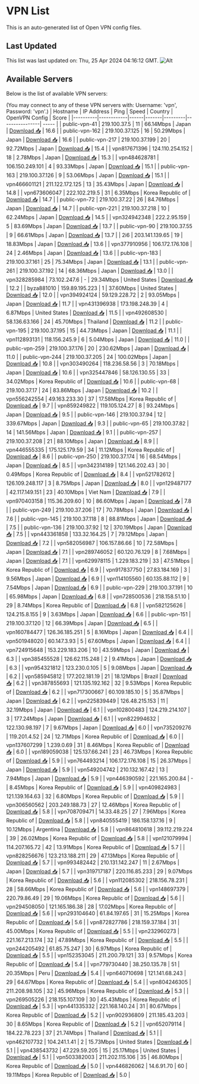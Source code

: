 # VPN List

This is an auto-generated list of Open VPN config files.

## Last Updated

This list was last updated on: Thu, 25 Apr 2024 04:16:12 GMT.
![Alt](https://repobeats.axiom.co/api/embed/186b98318ef1479477931607c1ad7d823f12451f.svg "Repobeats analytics image")

## Available Servers

Below is the list of available VPN servers:

(You may connect to any of these VPN servers with: Username: 'vpn', Password: 'vpn'.)
| Hostname | IP Address | Ping | Speed | Country | OpenVPN Config | Score |
|----------|------------|------|-------|---------|----------------| ----- |
| public-vpn-41 | 219.100.37.5 | 11 | 66.14Mbps | Japan | [Download 📥](./configs/server_0_JP.ovpn) | 16.6 |
| public-vpn-162 | 219.100.37.125 | 16 | 50.29Mbps | Japan | [Download 📥](./configs/server_1_JP.ovpn) | 16.6 |
| public-vpn-217 | 219.100.37.199 | 20 | 92.72Mbps | Japan | [Download 📥](./configs/server_2_JP.ovpn) | 15.4 |
| vpn817671396 | 124.110.254.152 | 18 | 2.78Mbps | Japan | [Download 📥](./configs/server_3_JP.ovpn) | 15.3 |
| vpn484628781 | 106.150.249.101 | 4 | 93.33Mbps | Japan | [Download 📥](./configs/server_4_JP.ovpn) | 15.1 |
| public-vpn-163 | 219.100.37.126 | 9 | 53.06Mbps | Japan | [Download 📥](./configs/server_5_JP.ovpn) | 15.1 |
| vpn466601121 | 211.122.172.125 | 13 | 35.43Mbps | Japan | [Download 📥](./configs/server_6_JP.ovpn) | 14.8 |
| vpn673606047 | 222.102.219.5 | 31 | 6.35Mbps | Korea Republic of | [Download 📥](./configs/server_7_KR.ovpn) | 14.7 |
| public-vpn-72 | 219.100.37.22 | 26 | 84.76Mbps | Japan | [Download 📥](./configs/server_8_JP.ovpn) | 14.7 |
| public-vpn-221 | 219.100.37.218 | 10 | 62.24Mbps | Japan | [Download 📥](./configs/server_9_JP.ovpn) | 14.5 |
| vpn324942348 | 222.2.95.159 | 5 | 83.69Mbps | Japan | [Download 📥](./configs/server_10_JP.ovpn) | 13.7 |
| public-vpn-90 | 219.100.37.55 | 9 | 66.61Mbps | Japan | [Download 📥](./configs/server_11_JP.ovpn) | 13.7 |
| 2i6 | 203.141.139.65 | 19 | 18.83Mbps | Japan | [Download 📥](./configs/server_12_JP.ovpn) | 13.6 |
| vpn377910956 | 106.172.176.108 | 24 | 2.46Mbps | Japan | [Download 📥](./configs/server_13_JP.ovpn) | 13.6 |
| public-vpn-183 | 219.100.37.161 | 25 | 75.34Mbps | Japan | [Download 📥](./configs/server_14_JP.ovpn) | 13.1 |
| public-vpn-261 | 219.100.37.192 | 14 | 68.36Mbps | Japan | [Download 📥](./configs/server_15_JP.ovpn) | 13.0 |
| vpn328285984 | 73.102.247.6 | - | 29.34Mbps | United States | [Download 📥](./configs/server_16_US.ovpn) | 12.2 |
| byza881010 | 159.89.195.223 | 1 | 37.60Mbps | United States | [Download 📥](./configs/server_17_US.ovpn) | 12.0 |
| vpn394924124 | 59.129.228.72 | 2 | 93.05Mbps | Japan | [Download 📥](./configs/server_18_JP.ovpn) | 11.7 |
| vpn431396938 | 173.198.248.39 | 4 | 6.87Mbps | United States | [Download 📥](./configs/server_19_US.ovpn) | 11.5 |
| vpn492608530 | 58.136.63.166 | 24 | 45.70Mbps | Thailand | [Download 📥](./configs/server_20_TH.ovpn) | 11.2 |
| public-vpn-195 | 219.100.37.195 | 15 | 44.73Mbps | Japan | [Download 📥](./configs/server_21_JP.ovpn) | 11.1 |
| vpn112893131 | 118.156.245.9 | 6 | 5.04Mbps | Japan | [Download 📥](./configs/server_22_JP.ovpn) | 11.0 |
| public-vpn-259 | 219.100.37.176 | 20 | 230.62Mbps | Japan | [Download 📥](./configs/server_23_JP.ovpn) | 11.0 |
| public-vpn-244 | 219.100.37.205 | 24 | 100.02Mbps | Japan | [Download 📥](./configs/server_24_JP.ovpn) | 10.8 |
| vpn303490264 | 118.236.58.56 | 3 | 70.18Mbps | Japan | [Download 📥](./configs/server_25_JP.ovpn) | 10.6 |
| vpn325447846 | 58.126.130.55 | 33 | 34.02Mbps | Korea Republic of | [Download 📥](./configs/server_26_KR.ovpn) | 10.6 |
| public-vpn-68 | 219.100.37.17 | 24 | 83.86Mbps | Japan | [Download 📥](./configs/server_27_JP.ovpn) | 10.2 |
| vpn556242554 | 49.163.233.30 | 37 | 17.58Mbps | Korea Republic of | [Download 📥](./configs/server_28_KR.ovpn) | 9.7 |
| vpn859249822 | 119.105.124.27 | 8 | 93.24Mbps | Japan | [Download 📥](./configs/server_29_JP.ovpn) | 9.5 |
| public-vpn-146 | 219.100.37.94 | 12 | 339.67Mbps | Japan | [Download 📥](./configs/server_30_JP.ovpn) | 9.3 |
| public-vpn-65 | 219.100.37.82 | 14 | 141.56Mbps | Japan | [Download 📥](./configs/server_31_JP.ovpn) | 9.1 |
| public-vpn-257 | 219.100.37.208 | 21 | 88.10Mbps | Japan | [Download 📥](./configs/server_32_JP.ovpn) | 8.9 |
| vpn446555335 | 175.125.179.59 | 34 | 11.12Mbps | Korea Republic of | [Download 📥](./configs/server_33_KR.ovpn) | 8.6 |
| public-vpn-250 | 219.100.37.174 | 16 | 68.54Mbps | Japan | [Download 📥](./configs/server_34_JP.ovpn) | 8.5 |
| vpn342314189 | 121.146.202.43 | 30 | 0.49Mbps | Korea Republic of | [Download 📥](./configs/server_35_KR.ovpn) | 8.4 |
| vpn521782612 | 126.109.248.117 | 3 | 8.75Mbps | Japan | [Download 📥](./configs/server_36_JP.ovpn) | 8.0 |
| vpn129487177 | 42.117.149.151 | 23 | 40.10Mbps | Viet Nam | [Download 📥](./configs/server_37_VN.ovpn) | 7.9 |
| vpn970403158 | 115.36.209.60 | 10 | 86.60Mbps | Japan | [Download 📥](./configs/server_38_JP.ovpn) | 7.8 |
| public-vpn-249 | 219.100.37.206 | 17 | 70.78Mbps | Japan | [Download 📥](./configs/server_39_JP.ovpn) | 7.6 |
| public-vpn-145 | 219.100.37.118 | 8 | 88.81Mbps | Japan | [Download 📥](./configs/server_40_JP.ovpn) | 7.5 |
| public-vpn-136 | 219.100.37.92 | 12 | 370.19Mbps | Japan | [Download 📥](./configs/server_41_JP.ovpn) | 7.5 |
| vpn443361858 | 133.32.164.25 | 7 | 79.12Mbps | Japan | [Download 📥](./configs/server_42_JP.ovpn) | 7.2 |
| vpn582056987 | 106.157.86.66 | 10 | 72.58Mbps | Japan | [Download 📥](./configs/server_43_JP.ovpn) | 7.1 |
| vpn289746052 | 60.120.76.129 | 8 | 7.68Mbps | Japan | [Download 📥](./configs/server_44_JP.ovpn) | 7.1 |
| vpn629978115 | 1.229.183.219 | 33 | 47.51Mbps | Korea Republic of | [Download 📥](./configs/server_45_KR.ovpn) | 6.9 |
| vpn917837750 | 27.83.184.169 | 3 | 9.56Mbps | Japan | [Download 📥](./configs/server_46_JP.ovpn) | 6.9 |
| vpn114105560 | 60.135.88.112 | 9 | 7.54Mbps | Japan | [Download 📥](./configs/server_47_JP.ovpn) | 6.9 |
| public-vpn-229 | 219.100.37.191 | 10 | 65.98Mbps | Japan | [Download 📥](./configs/server_48_JP.ovpn) | 6.8 |
| vpn728500536 | 218.158.51.10 | 29 | 8.74Mbps | Korea Republic of | [Download 📥](./configs/server_49_KR.ovpn) | 6.8 |
| vpn582125626 | 124.215.8.155 | 9 | 3.63Mbps | Japan | [Download 📥](./configs/server_50_JP.ovpn) | 6.6 |
| public-vpn-151 | 219.100.37.120 | 12 | 66.39Mbps | Japan | [Download 📥](./configs/server_51_JP.ovpn) | 6.5 |
| vpn160784477 | 126.36.185.251 | 5 | 8.16Mbps | Japan | [Download 📥](./configs/server_52_JP.ovpn) | 6.4 |
| vpn501948020 | 60.147.3.93 | 5 | 67.60Mbps | Japan | [Download 📥](./configs/server_53_JP.ovpn) | 6.4 |
| vpn724915648 | 153.229.183.206 | 10 | 43.59Mbps | Japan | [Download 📥](./configs/server_54_JP.ovpn) | 6.3 |
| vpn385455528 | 126.62.115.248 | 2 | 9.41Mbps | Japan | [Download 📥](./configs/server_55_JP.ovpn) | 6.3 |
| vpn954321812 | 123.230.0.105 | 5 | 9.08Mbps | Japan | [Download 📥](./configs/server_56_JP.ovpn) | 6.2 |
| vpn585945812 | 177.202.181.19 | 21 | 18.12Mbps | Brazil | [Download 📥](./configs/server_57_BR.ovpn) | 6.2 |
| vpn387855693 | 121.135.192.162 | 32 | 9.53Mbps | Korea Republic of | [Download 📥](./configs/server_58_KR.ovpn) | 6.2 |
| vpn717300667 | 60.109.185.10 | 5 | 35.87Mbps | Japan | [Download 📥](./configs/server_59_JP.ovpn) | 6.2 |
| vpn225839449 | 126.48.215.153 | 11 | 32.19Mbps | Japan | [Download 📥](./configs/server_60_JP.ovpn) | 6.1 |
| vpn102800483 | 124.219.214.107 | 3 | 177.24Mbps | Japan | [Download 📥](./configs/server_61_JP.ovpn) | 6.1 |
| vpn822994632 | 122.130.98.197 | 7 | 9.67Mbps | Japan | [Download 📥](./configs/server_62_JP.ovpn) | 6.0 |
| vpn735209276 | 119.201.4.52 | 24 | 12.71Mbps | Korea Republic of | [Download 📥](./configs/server_63_KR.ovpn) | 6.0 |
| vpn137607299 | 1.239.0.69 | 31 | 8.46Mbps | Korea Republic of | [Download 📥](./configs/server_64_KR.ovpn) | 6.0 |
| vpn189059038 | 125.137.66.241 | 23 | 46.73Mbps | Korea Republic of | [Download 📥](./configs/server_65_KR.ovpn) | 5.9 |
| vpn764493214 | 106.172.176.108 | 15 | 26.37Mbps | Japan | [Download 📥](./configs/server_66_JP.ovpn) | 5.9 |
| vpn549204742 | 210.132.167.42 | 13 | 7.94Mbps | Japan | [Download 📥](./configs/server_67_JP.ovpn) | 5.9 |
| vpn446390592 | 221.165.200.84 | - | 8.45Mbps | Korea Republic of | [Download 📥](./configs/server_68_KR.ovpn) | 5.9 |
| vpn409824983 | 121.139.164.63 | 32 | 6.80Mbps | Korea Republic of | [Download 📥](./configs/server_69_KR.ovpn) | 5.9 |
| vpn306560562 | 203.249.188.73 | 27 | 12.46Mbps | Korea Republic of | [Download 📥](./configs/server_70_KR.ovpn) | 5.8 |
| vpn708709471 | 14.33.48.25 | 27 | 7.96Mbps | Korea Republic of | [Download 📥](./configs/server_71_KR.ovpn) | 5.8 |
| vpn840555419 | 186.158.137.16 | 9 | 10.12Mbps | Argentina | [Download 📥](./configs/server_72_AR.ovpn) | 5.8 |
| vpn864810618 | 39.112.219.224 | 39 | 26.02Mbps | Korea Republic of | [Download 📥](./configs/server_73_KR.ovpn) | 5.8 |
| vpn121079994 | 114.207.165.72 | 42 | 13.91Mbps | Korea Republic of | [Download 📥](./configs/server_74_KR.ovpn) | 5.7 |
| vpn828256676 | 123.213.188.211 | 29 | 47.13Mbps | Korea Republic of | [Download 📥](./configs/server_75_KR.ovpn) | 5.7 |
| vpn993482442 | 210.131.142.247 | 11 | 2.67Mbps | Japan | [Download 📥](./configs/server_76_JP.ovpn) | 5.7 |
| vpn319717187 | 220.116.85.233 | 29 | 9.07Mbps | Korea Republic of | [Download 📥](./configs/server_77_KR.ovpn) | 5.6 |
| vpn112085302 | 218.156.78.231 | 28 | 58.66Mbps | Korea Republic of | [Download 📥](./configs/server_78_KR.ovpn) | 5.6 |
| vpn148697379 | 220.79.86.49 | 29 | 19.06Mbps | Korea Republic of | [Download 📥](./configs/server_79_KR.ovpn) | 5.6 |
| vpn294508050 | 121.165.186.38 | 28 | 17.02Mbps | Korea Republic of | [Download 📥](./configs/server_80_KR.ovpn) | 5.6 |
| vpn293104640 | 61.84.197.65 | 31 | 15.25Mbps | Korea Republic of | [Download 📥](./configs/server_81_KR.ovpn) | 5.6 |
| vpn872827786 | 218.159.37.184 | 31 | 45.00Mbps | Korea Republic of | [Download 📥](./configs/server_82_KR.ovpn) | 5.5 |
| vpn232960273 | 221.167.213.174 | 32 | 47.89Mbps | Korea Republic of | [Download 📥](./configs/server_83_KR.ovpn) | 5.5 |
| vpn244205492 | 61.85.75.247 | 30 | 6.97Mbps | Korea Republic of | [Download 📥](./configs/server_84_KR.ovpn) | 5.5 |
| vpn152353045 | 211.200.79.121 | 33 | 9.57Mbps | Korea Republic of | [Download 📥](./configs/server_85_KR.ovpn) | 5.4 |
| vpn779730440 | 38.250.135.78 | 51 | 20.35Mbps | Peru | [Download 📥](./configs/server_86_PE.ovpn) | 5.4 |
| vpn640710698 | 121.141.68.243 | 29 | 64.67Mbps | Korea Republic of | [Download 📥](./configs/server_87_KR.ovpn) | 5.4 |
| vpn804246305 | 211.208.98.105 | 32 | 45.96Mbps | Korea Republic of | [Download 📥](./configs/server_88_KR.ovpn) | 5.3 |
| vpn269505226 | 218.155.107.109 | 30 | 45.43Mbps | Korea Republic of | [Download 📥](./configs/server_89_KR.ovpn) | 5.3 |
| vpn441335332 | 221.168.140.24 | 31 | 80.67Mbps | Korea Republic of | [Download 📥](./configs/server_90_KR.ovpn) | 5.2 |
| vpn902936809 | 211.185.43.203 | 30 | 8.65Mbps | Korea Republic of | [Download 📥](./configs/server_91_KR.ovpn) | 5.2 |
| vpn652079114 | 184.22.78.223 | 37 | 21.74Mbps | Thailand | [Download 📥](./configs/server_92_TH.ovpn) | 5.1 |
| vpn462107732 | 104.241.1.41 | 2 | 15.73Mbps | United States | [Download 📥](./configs/server_93_US.ovpn) | 5.1 |
| vpn438543732 | 47.229.59.205 | 15 | 25.17Mbps | United States | [Download 📥](./configs/server_94_US.ovpn) | 5.1 |
| vpn503382003 | 211.202.115.106 | 35 | 46.80Mbps | Korea Republic of | [Download 📥](./configs/server_95_KR.ovpn) | 5.0 |
| vpn446826062 | 14.6.91.70 | 60 | 19.11Mbps | Korea Republic of | [Download 📥](./configs/server_96_KR.ovpn) | 5.0 |
